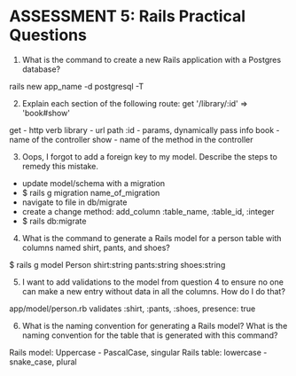 # ASSESSMENT 5: Rails Practical Questions

1. What is the command to create a new Rails application with a Postgres database?

rails new app_name -d postgresql -T


2. Explain each section of the following route:  get '/library/:id' => 'book#show'

get - http verb
library - url path
:id - params, dynamically pass info
book - name of the controller
show - name of the method in the controller


3. Oops, I forgot to add a foreign key to my model. Describe the steps to remedy this mistake.

- update model/schema with a migration
- $ rails g migration name_of_migration
- navigate to file in db/migrate
- create a change method: add_column :table_name, :table_id, :integer
- $ rails db:migrate

4. What is the command to generate a Rails model for a person table with columns named shirt, pants, and shoes?

$ rails g model Person shirt:string pants:string shoes:string



5. I want to add validations to the model from question 4 to ensure no one can make a new entry without data in all the columns. How do I do that?

app/model/person.rb
validates :shirt, :pants, :shoes, presence: true



6. What is the naming convention for generating a Rails model? What is the naming convention for the table that is generated with this command?

Rails model: Uppercase - PascalCase, singular
Rails table: lowercase - snake_case, plural
